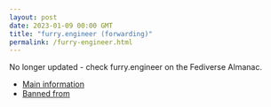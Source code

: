 ```yaml
---
layout: post
date: 2023-01-09 00:00 GMT
title: "furry.engineer (forwarding)"
permalink: /furry-engineer.html
---
```


No longer updated - check furry.engineer on the Fediverse Almanac.

* [Main information](https://www.fediversealmanac.com/api/v1/instances/furry.engineer)
* [Banned from](https://www.fediversealmanac.com/api/v1/instances/furry.engineer/banned_from)

